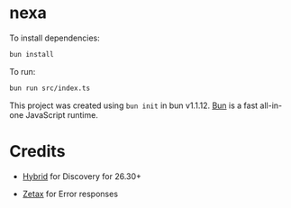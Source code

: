 # nexa

To install dependencies:

```bash
bun install
```

To run:

```bash
bun run src/index.ts
```

This project was created using `bun init` in bun v1.1.12. [Bun](https://bun.sh) is a fast all-in-one JavaScript runtime.


# Credits

- [Hybrid](https://github.com/HybridFNBR) for Discovery for 26.30+

- [Zetax](https://github.com/simplyzetax) for Error responses